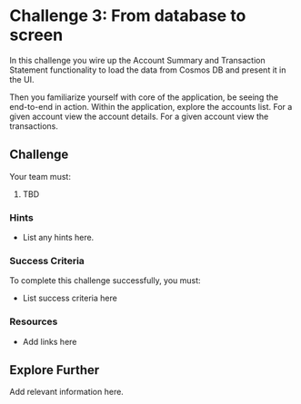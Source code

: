 # Challenge 3: From database to screen

In this challenge you wire up the Account Summary and Transaction Statement functionality to load the data from Cosmos DB and present it in the UI.

Then you familiarize yourself with core of the application, be seeing the end-to-end in action.
Within the application, explore the accounts list.
For a given account view the account details.
For a given account view the transactions.

## Challenge

Your team must:

1. TBD

### Hints

- List any hints here.

### Success Criteria

To complete this challenge successfully, you must:

- List success criteria here

### Resources

- Add links here

## Explore Further

Add relevant information here.

